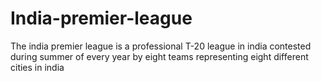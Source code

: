 # India-premier-league

The india premier league is a professional T-20 league in india contested during summer of every year by eight teams representing eight different cities in india
